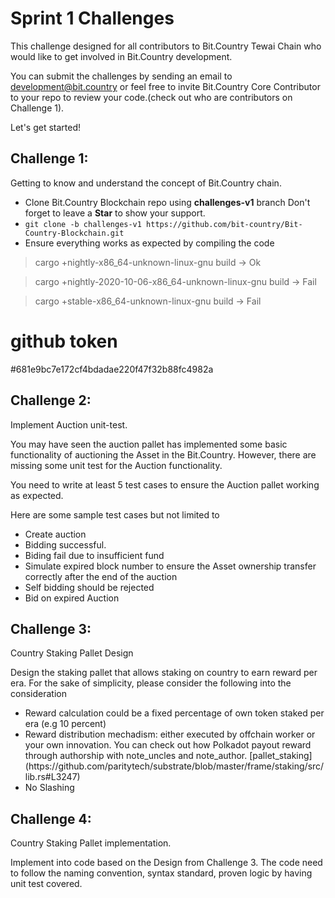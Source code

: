 # Sprint 1 Challenges

This challenge designed for all contributors to Bit.Country Tewai Chain who would like to get involved in Bit.Country development.

You can submit the challenges by sending an email to development@bit.country or feel free to invite Bit.Country Core Contributor to your repo to review your code.(check out who are contributors on Challenge 1).

Let's get started!

## Challenge 1:

Getting to know and understand the concept of Bit.Country chain.

<ul>
<li>Clone Bit.Country Blockchain repo using <strong>challenges-v1</strong> branch Don't forget to leave a <strong>Star</strong> to show your support.</li>
<li><code>git clone -b challenges-v1 https://github.com/bit-country/Bit-Country-Blockchain.git </code></li>
<li>Ensure everything works as expected by compiling the code</li>
</ul>

> cargo +nightly-x86_64-unknown-linux-gnu build -> Ok

> cargo +nightly-2020-10-06-x86_64-unknown-linux-gnu build -> Fail

> cargo +stable-x86_64-unknown-linux-gnu build -> Fail

# github token
#681e9bc7e172cf4bdadae220f47f32b88fc4982a 

## Challenge 2:

Implement Auction unit-test.

You may have seen the auction pallet has implemented some basic functionality of auctioning the Asset in the Bit.Country. However, there are missing some unit test for the Auction functionality. 

You need to write at least 5 test cases to ensure the Auction pallet working as expected. 

Here are some sample test cases but not limited to

<ul>
<li>Create auction</li>
<li>Bidding successful.</li>
<li>Biding fail due to insufficient fund</li>
<li>Simulate expired block number to ensure the Asset ownership transfer correctly after the end of the auction</li>
<li>Self bidding should be rejected</li>
<li>Bid on expired Auction</li>
</ul>



## Challenge 3:

Country Staking Pallet Design

Design the staking pallet that allows staking on country to earn reward per era. For the sake of simplicity, please consider the following into the consideration

<ul>
<li>Reward calculation could be a fixed percentage of own token staked per era (e.g 10 percent)</li>
<li>Reward distribution mechadism: either executed by offchain worker or your own innovation. You can check out how Polkadot payout reward through authorship with note_uncles and note_author. [pallet_staking](https://github.com/paritytech/substrate/blob/master/frame/staking/src/lib.rs#L3247)</li>
<li>No Slashing</li>
</ul>


## Challenge 4:

Country Staking Pallet implementation.

Implement into code based on the Design from Challenge 3. The code need to follow the naming convention, syntax standard, proven logic by having unit test covered.
